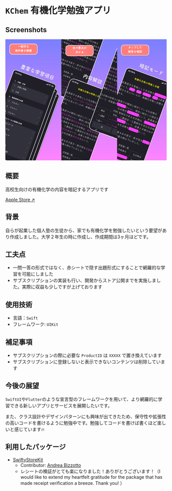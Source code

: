 # ```KChem``` 有機化学勉強アプリ

## Screenshots
![screenshot_0](/screenshot/screenshots.png)

## 概要
高校生向けの有機化学の内容を暗記するアプリです

[Apple Store ↗︎](https://apps.apple.com/jp/app/kchem-効率よく暗記する高校有機化学/id1601032155)

## 背景
自らが起業した個人塾の生徒から、家でも有機化学を勉強したいという要望があり作成しました。大学２年生の時に作成し、作成期間は3ヶ月ほどです。

## 工夫点
- 一問一答の形式ではなく、赤シートで隠す出題形式にすることで網羅的な学習を可能にしました
- サブスクリプションの実装も行い、開発からストア公開までを実施しました。実際に収益も少しですが上げております

## 使用技術
- 言語：```Swift```
- フレームワーク: ```UIKit```

## 補足事項
- サブスクリプションの際に必要な ```ProductID``` は ```XXXXX``` で置き換えています
- サブスクリプションに登録しないと表示できないコンテンツは削除しています

## 今後の展望
```SwiftUI```や```Flutter```のような宣言型のフレームワークを用いて、より網羅的に学習できる新しいアプリとサービスを展開したいです。

また、クラス設計やデザインパターンにも興味が出てきたため、保守性や拡張性の高いコードを書けるように勉強中です。勉強してコードを書けば書くほど楽しいと感じています🔥

## 利用したパッケージ
- [SwiftyStoreKit](https://github.com/bizz84/SwiftyStoreKit)
  - Contributor: [Andrea Bizzotto](https://github.com/bizz84)
  - レシートの検証がとても楽になりました！ありがとうございます！（I would like to extend my heartfelt gratitude for the package that has made receipt verification a breeze. Thank you!
）
